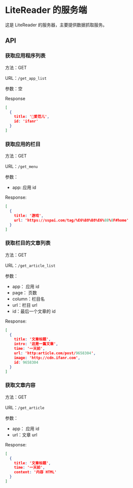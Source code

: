 # LiteReader 的服务端

这是 LiteReader 的服务器，主要提供数据抓取服务。

## API

### 获取应用程序列表

方法：GET

URL：`/get_app_list`

参数：空

Response

```JSON
[
  {
    title: '爱范儿',
    id: 'ifanr'
  }
]
```

### 获取应用的栏目

方法：GET

URL：`/get_menu`

参数：

- app: 应用 id

Response:

```JSON
[
  {
    title: '游戏',
    url: 'https://sspai.com/tag/%E6%B8%B8%E6%88%8F#home'
  }
]
```

### 获取栏目的文章列表

方法：GET

URL：`/get_article_list`

参数：

- app： 应用 id
- page： 页数
- column：栏目名
- url：栏目 url
- id：最后一个文章的 id

Response:

```JSON
[
  {
    title: '文章标题',
    intro: '这是一篇文章',
    time: '一天前',
    url: 'http:article.com/post/9658304',
    image: 'http://cdn.ifanr.com',
    id: 9658304
  }
]
```

### 获取文章内容

方法：GET

URL：`/get_article`

参数：

- app： 应用 id
- url：文章 url

Response:

```JSON
[
  {
    title: '文章标题',
    time: '一天前',
    content: '内容 HTML'
  }
]
```